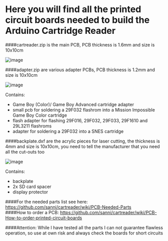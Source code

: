 # Here you will find all the printed circuit boards needed to build the Arduino Cartridge Reader   

####cartreader.zip is the main PCB, PCB thickness is 1.6mm and size is 10x10cm  

![image](https://dl.dropboxusercontent.com/u/20912715/snes/Snes_Cart_Reader_Mega_Shield/wiki/cartreader.png)    

####adapter.zip are various adapter PCBs, PCB thickness is 1.2mm and size is 10x10cm    

![image](https://dl.dropboxusercontent.com/u/20912715/snes/Snes_Cart_Reader_Mega_Shield/wiki/adapter.png)    

Contains:   
- Game Boy (Color)/ Game Boy Advanced cartridge adapter   
- small pcb for soldering a 29F032 flashrom into a Mission Impossible Game Boy Color cartridge   
- flash adapter for flashing 29F016, 29F032, 29F033, 29F1610 and 29L3211 flashroms   
- adapter for soldering a 29F032 into a SNES cartridge   

####backplate.dxf are the acrylic pieces for laser cutting, the thickness is 4mm and size is 10x10cm, you need to tell the manufacturer that you need all the cut-outs too     

![image](https://dl.dropboxusercontent.com/u/20912715/snes/Snes_Cart_Reader_Mega_Shield/wiki/backplate.png)    

Contains:   
- backplate   
- 2x SD card spacer   
- display protector   


####For the needed parts list see here: https://github.com/sanni/cartreader/wiki/PCB-Needed-Parts   
####How to order a PCB: https://github.com/sanni/cartreader/wiki/PCB-How-to-order-printed-circuit-boards   

####Attention: While I have tested all the parts I can not guarantee flawless operation, so use at own risk and always check the boards for short circuits   
